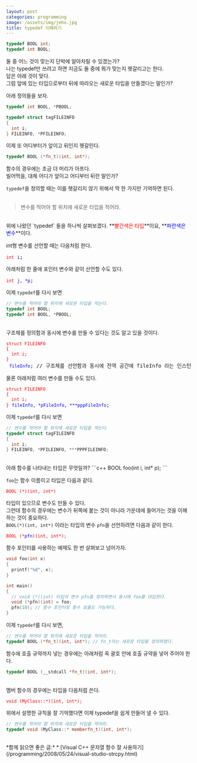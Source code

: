 ```yaml
---
layout: post
categories: programming
image: /assets/img/jeho.jpg
title: typedef 이해하기
---
```


```c++
typedef BOOL int;
typedef int BOOL;
```

둘 중 어느 것이 맞는지 단박에 알아차릴 수 있겠는가?  
나는 typedef만 쓰려고 하면 지금도 둘 중에 뭐가 맞는지 헷갈리고는 한다.  
답은 아래 것이 맞다.  
그럼 앞에 있는 타입으로부터 뒤에 따라오는 새로운 타입을 만들겠다는 말인가?  

아래 정의들을 보자.
```c++
typedef int BOOL, *PBOOL;

typedef struct tagFILEINFO
{
  int i;
} FILEINFO, *PFILEINFO;
```

이제 또 어디부터가 앞이고 뒤인지 헷갈린다.

```c++
typedef BOOL (*fn_t)(int, int*);
```

함수의 경우에는 조금 더 머리가 아프다.  
빌어먹을, 대체 어디가 앞이고 어디부터 뒤란 말인가?

`typedef`을 정의할 때는 이를 헷갈리지 않기 위해서 딱 한 가지만 기억하면 된다.  
<br>
> 변수를 적어야 할 위치에 새로운 타입을 적어라.

<br>
위에 나왔던 `typedef` 들을 하나씩 살펴보겠다.  
**<font color="red">빨간색은 타입</font>**이요, **<font color="blue">파란색은 변수</font>**이다.

int형 변수를 선언할 때는 다음처럼 한다.

<pre>
<code style="color: red">int</code> <code style="color: blue">i</code>;
</pre>

아래처럼 한 줄에 포인터 변수와 같이 선언할 수도 있다.  
<pre>
<code style="color: red">int</code> <code style="color: blue">j, *p</code>;
</pre>

이제 `typedef`를 다시 보면

```c++
// 변수를 적어야 할 위치에 새로운 타입을 적는다.
typedef int BOOL;
typedef int BOOL, *PBOOL;
```

<br>
구조체를 정의함과 동시에 변수를 만들 수 있다는 것도 알고 있을 것이다.

<pre><code style="color: red">struct FILEINFO
{
  int i;
}</code> <code style="color: blue">fileInfo</code>; // 구조체를 선언함과 동시에 전역 공간에 fileInfo 라는 인스턴스를 생성하였다.
</pre>

물론 아래처럼 여러 변수를 만들 수도 있다.

<pre><code style="color: red">struct FILEINFO
{
  int i;
}</code> <code style="color: blue">fileInfo, *pFileInfo, ***pppFileInfo</code>;
</pre>

이제 `typedef`를 다시 보면

```c++
// 변수를 적어야 할 위치에 새로운 타입을 적는다.
typedef struct tagFILEINFO
{
  int i;
} FILEINFO, *PFILEINFO, ***PPPFILEINFO;
```

<br>
아래 함수를 나타내는 타입은 무엇일까?  
```c++
BOOL foo(int i, int* p);
```

`foo`는 함수 이름이고 타입은 다음과 같다.  
<pre><code style="color: red">BOOL (*)(int, int*)</code></pre>

타입이 있으므로 변수도 만들 수 있다.  
그런데 함수의 경우에는 변수가 뒤쪽에 붙는 것이 아니라 가운데에 들어가는 것을 이해하는 것이 중요하다.  
`BOOL(*)(int, int*)` 이라는 타입의 변수 `pfn`을 선언하려면 다음과 같이 한다.

<pre><code style="color: red">BOOL (*</code><code style="color: blue">pfn</code><code style="color: red">)(int, int*);</code></pre>

함수 포인터를 사용하는 예제도 한 번 살펴보고 넘어가자.
```c++
void foo(int x)
{
  printf("%d", x);
}

int main()
{
  // void (*)(int) 타입의 변수 pfn을 정의하면서 동시에 foo를 대입한다.
  void (*pfn)(int) = foo; 
  pfn(10); // 함수 포인터로 함수 호출도 가능하다.
}
```

이제 `typedef`를 다시 보면,
```c++
// 변수를 적어야 할 위치에 새로운 타입을 적어라.
typedef BOOL (*fn_t)(int, int*); // fn_t라는 새로운 타입을 정의하였다.
```
함수에 호출 규약까지 넣는 경우에는 아래처럼 꼭 괄호 안에 호출 규약을 넣어 주어야 한다.
```c++
typedef BOOL (__stdcall *fn_t)(int, int*);
```

<br>
멤버 함수의 경우에는 타입을 다음처럼 쓴다.  
<pre><code style="color: red">void (MyClass::*)(int, int*);</code></pre>

위에서 설명한 규칙을 잘 기억했다면 이제 typedef을 쉽게 만들어 낼 수 있다.

```c++
// 변수를 적어야 할 위치에 새로운 타입을 적어라.
typedef void (MyClass::* memberfn_t)(int, int*);
```
<br>
*함께 읽으면 좋은 글:*
* [Visual C++ 문자열 함수 잘 사용하기](/programming/2008/05/24/visual-studio-strcpy.html)